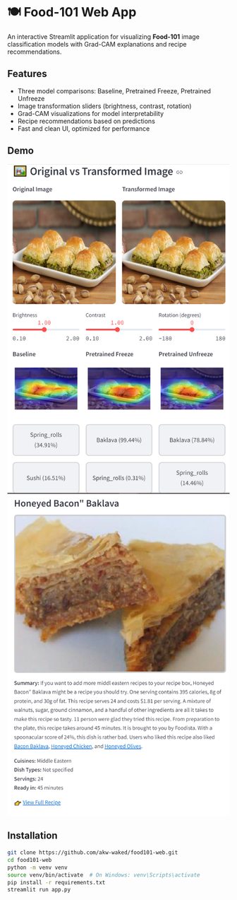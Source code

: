 # 🍽️ Food-101 Web App

An interactive Streamlit application for visualizing **Food-101** image classification models with Grad-CAM explanations and recipe recommendations.

## Features

- Three model comparisons: Baseline, Pretrained Freeze, Pretrained Unfreeze
- Image transformation sliders (brightness, contrast, rotation)
- Grad-CAM visualizations for model interpretability
- Recipe recommendations based on predictions
- Fast and clean UI, optimized for performance

## Demo

![Predicted Image](assets/predictedImage.png)
![API Recipe](assets/API-Recipe.png)

## Installation

```bash
git clone https://github.com/akw-waked/food101-web.git
cd food101-web
python -m venv venv
source venv/bin/activate  # On Windows: venv\Scripts\activate
pip install -r requirements.txt
streamlit run app.py
